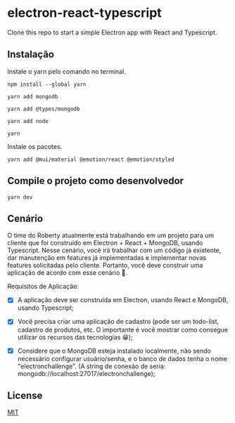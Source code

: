 # electron-react-typescript
Clone this repo to start a simple Electron app with React and Typescript.

## Instalação

Instale o yarn pelo comando no terminal.

```
npm install --global yarn
```
```
yarn add mongodb
```
```
yarn add @types/mongodb 
```
```
yarn add node    
```
```
yarn
```
Instale os pacotes.
```
yarn add @mui/material @emotion/react @emotion/styled
```

## Compile o projeto como desenvolvedor
```
yarn dev
```
## Cenário

O time do Roberty atualmente está trabalhando em um projeto para um cliente que foi construído em Electron + React + MongoDB, usando Typescript.
Nesse cenário, você irá trabalhar com um código já existente, dar manutenção em features já implementadas e implementar novas features solicitadas pelo cliente.
Portanto, você deve construir uma aplicação de acordo com esse cenário 🙂.

Requisitos de Aplicação:

- [x] A aplicação deve ser construída em Electron, usando React e MongoDB, usando Typescript;
- [x] Você precisa criar uma aplicação de cadastro (pode ser um todo-list, cadastro de produtos, etc. O importante é você mostrar como consegue utilizar os recursos das tecnologias 😁);
- [x] Considere que o MongoDB esteja instalado localmente, não sendo necessário configurar usuário/senha, e o banco de dados tenha o nome "electronchallenge". (A string de conexão de seria: mongodb://localhost:27017/electronchallenge);


## License

[MIT](https://choosealicense.com/licenses/mit/)
